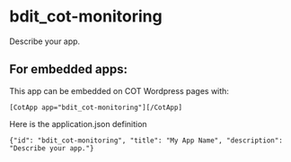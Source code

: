 bdit_cot-monitoring
===========
Describe your app.

For embedded apps:
------------------
This app can be embedded on COT Wordpress pages with:

`[CotApp app="bdit_cot-monitoring"][/CotApp]`

Here is the application.json definition

`{"id": "bdit_cot-monitoring", "title": "My App Name", "description": "Describe your app."}`

